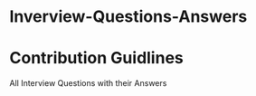 # Inverview-Questions-Answers

# Contribution Guidlines

All Interview Questions with their Answers
